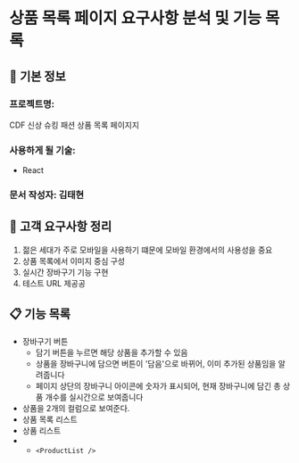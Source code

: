 # 상품 목록 페이지 요구사항 분석 및 기능 목록

## 📌 기본 정보
### 프로젝트명: 
CDF 신상 슈킹 패션 상품 목록 페이지지

### 사용하게 될 기술: 
- React

### 문서 작성자: 김태현

## 📝 고객 요구사항 정리
1. 젊은 세대가 주로 모바일을 사용하기 떄문에 모바일 환경에서의 사용성을 중요
2. 상품 목록에서 이미지 중심 구성
3. 실시간 장바구기 기능 구현
4. 테스트 URL 제공공

## 📋 기능 목록
- 장바구기 버튼
  - 담기 버튼을 누르면 해당 상품을 추가할 수 있음
  - 상품을 장바구니에 담으면 버튼이 '담음'으로 바뀌어, 이미 추가된 상품임을 알려줍니다
  - 페이지 상단의 장바구니 아이콘에 숫자가 표시되어, 현재 장바구니에 담긴 총 상품 개수를 실시간으로 보여줍니다
- 상품을 2개의 컬럼으로 보여준다.
- 상품 목록 리스트
- 상품 리스트
- 
  - `<ProductList />`
 
 


